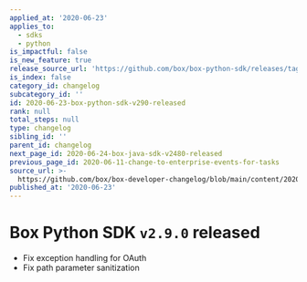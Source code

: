 ```yaml
---
applied_at: '2020-06-23'
applies_to:
  - sdks
  - python
is_impactful: false
is_new_feature: true
release_source_url: 'https://github.com/box/box-python-sdk/releases/tag/v2.9.0'
is_index: false
category_id: changelog
subcategory_id: ''
id: 2020-06-23-box-python-sdk-v290-released
rank: null
total_steps: null
type: changelog
sibling_id: ''
parent_id: changelog
next_page_id: 2020-06-24-box-java-sdk-v2480-released
previous_page_id: 2020-06-11-change-to-enterprise-events-for-tasks
source_url: >-
  https://github.com/box/box-developer-changelog/blob/main/content/2020/06-23-box-python-sdk-v290-released.md
published_at: '2020-06-23'
---
```

# Box Python SDK `v2.9.0` released

- Fix exception handling for OAuth
- Fix path parameter sanitization